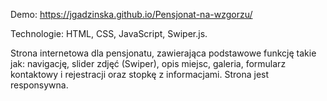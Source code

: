 Demo: https://jgadzinska.github.io/Pensjonat-na-wzgorzu/

Technologie: HTML, CSS, JavaScript, Swiper.js.

Strona internetowa dla pensjonatu, zawierająca podstawowe funkcję takie jak: navigację, slider zdjęć (Swiper), opis miejsc, galeria, formularz kontaktowy i rejestracji oraz stopkę z informacjami. 
Strona jest responsywna.

